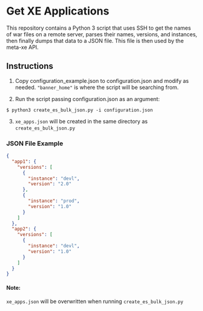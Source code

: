 # Get XE Applications

This repository contains a Python 3 script that uses SSH to get the names of war files on a remote server,
parses their names, versions, and instances, then finally dumps that data to a JSON file. This file
is then used by the meta-xe API.

## Instructions
1. Copy configuration_example.json to configuration.json and modify as needed. `"banner_home"` is
where the script will be searching from.

2. Run the script passing configuration.json as an argument:
```
$ python3 create_es_bulk_json.py -i configuration.json
```

3. `xe_apps.json` will be created in the same directory as `create_es_bulk_json.py`

### JSON File Example
```json
{
  "app1": {
    "versions": [
      {
        "instance": "devl",
        "version": "2.0"
      },
      {
        "instance": "prod",
        "version": "1.0"
      }
    ]
  },
  "app2": {
    "versions": [
      {
        "instance": "devl",
        "version": "1.0"
      }
    ]
  }
}
```

#### Note:
`xe_apps.json` will be overwritten when running `create_es_bulk_json.py`
